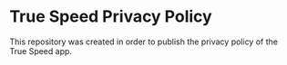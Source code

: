 # True Speed Privacy Policy

This repository was created in order to publish the privacy policy of the True Speed app.
